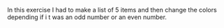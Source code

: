 In this exercise I had to make a list of 5 items and then change the colors depending if i t was an odd number or an even number.
